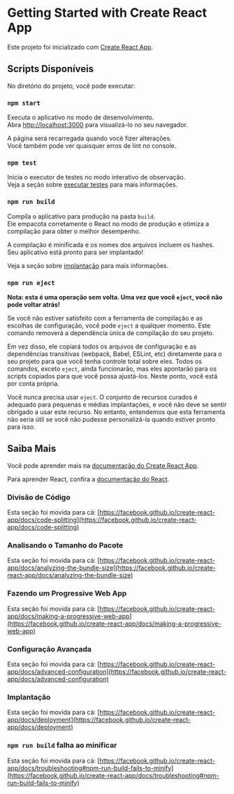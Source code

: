 # Getting Started with Create React App

Este projeto foi inicializado com [Create React App](https://github.com/facebook/create-react-app).

## Scripts Disponíveis

No diretório do projeto, você pode executar:

### `npm start`

Executa o aplicativo no modo de desenvolvimento.\
Abra [http://localhost:3000](http://localhost:3000) para visualizá-lo no seu navegador.

A página será recarregada quando você fizer alterações.\
Você também pode ver quaisquer erros de lint no console.

### `npm test`

Inicia o executor de testes no modo interativo de observação.\
Veja a seção sobre [executar testes](https://facebook.github.io/create-react-app/docs/running-tests) para mais informações.

### `npm run build`

Compila o aplicativo para produção na pasta `build`.\
Ele empacota corretamente o React no modo de produção e otimiza a compilação para obter o melhor desempenho.

A compilação é minificada e os nomes dos arquivos incluem os hashes.\
Seu aplicativo está pronto para ser implantado!

Veja a seção sobre [implantação](https://facebook.github.io/create-react-app/docs/deployment) para mais informações.

### `npm run eject`

**Nota: esta é uma operação sem volta. Uma vez que você `eject`, você não pode voltar atrás!**

Se você não estiver satisfeito com a ferramenta de compilação e as escolhas de configuração, você pode `eject` a qualquer momento. Este comando removerá a dependência única de compilação do seu projeto.

Em vez disso, ele copiará todos os arquivos de configuração e as dependências transitivas (webpack, Babel, ESLint, etc) diretamente para o seu projeto para que você tenha controle total sobre eles. Todos os comandos, exceto `eject`, ainda funcionarão, mas eles apontarão para os scripts copiados para que você possa ajustá-los. Neste ponto, você está por conta própria.

Você nunca precisa usar `eject`. O conjunto de recursos curados é adequado para pequenas e médias implantações, e você não deve se sentir obrigado a usar este recurso. No entanto, entendemos que esta ferramenta não seria útil se você não pudesse personalizá-la quando estiver pronto para isso.

## Saiba Mais

Você pode aprender mais na [documentação do Create React App](https://facebook.github.io/create-react-app/docs/getting-started).

Para aprender React, confira a [documentação do React](https://reactjs.org/).

### Divisão de Código

Esta seção foi movida para cá: [https://facebook.github.io/create-react-app/docs/code-splitting](https://facebook.github.io/create-react-app/docs/code-splitting)

### Analisando o Tamanho do Pacote

Esta seção foi movida para cá: [https://facebook.github.io/create-react-app/docs/analyzing-the-bundle-size](https://facebook.github.io/create-react-app/docs/analyzing-the-bundle-size)

### Fazendo um Progressive Web App

Esta seção foi movida para cá: [https://facebook.github.io/create-react-app/docs/making-a-progressive-web-app](https://facebook.github.io/create-react-app/docs/making-a-progressive-web-app)

### Configuração Avançada

Esta seção foi movida para cá: [https://facebook.github.io/create-react-app/docs/advanced-configuration](https://facebook.github.io/create-react-app/docs/advanced-configuration)

### Implantação

Esta seção foi movida para cá: [https://facebook.github.io/create-react-app/docs/deployment](https://facebook.github.io/create-react-app/docs/deployment)

### `npm run build` falha ao minificar

Esta seção foi movida para cá: [https://facebook.github.io/create-react-app/docs/troubleshooting#npm-run-build-fails-to-minify](https://facebook.github.io/create-react-app/docs/troubleshooting#npm-run-build-fails-to-minify)
